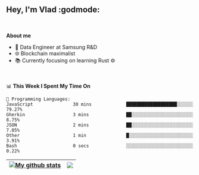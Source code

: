## Hey, I'm Vlad :godmode:

<br/>

**About me**
- 💼 Data Engineer at Samsung R&D
- 🌐 Blockchain maximalist
- 📚 Currently focusing on learning Rust :gear:

<br/>

<!--START_SECTION:waka-->
📊 **This Week I Spent My Time On** 

```text
💬 Programming Languages: 
JavaScript               30 mins             ███████████████████░░░░░░   79.27% 
Gherkin                  3 mins              ██░░░░░░░░░░░░░░░░░░░░░░░   8.75% 
JSON                     2 mins              ██░░░░░░░░░░░░░░░░░░░░░░░   7.85% 
Other                    1 min               █░░░░░░░░░░░░░░░░░░░░░░░░   3.91% 
Bash                     0 secs              ░░░░░░░░░░░░░░░░░░░░░░░░░   0.22%

```


<!--END_SECTION:waka-->


| <a href="https://github.com/anuraghazra/github-readme-stats"><img align="center" src="https://github-readme-stats.vercel.app/api?username=u-hubar&show_icons=true&include_all_commits=true&theme=dark&hide_border=true" alt="My github stats" /></a> | <a href="https://github.com/anuraghazra/github-readme-stats"><img align="center" src="https://github-readme-stats.vercel.app/api/top-langs/?username=u-hubar&layout=compact&theme=dark&hide_border=true" /></a> |
| ------------- | ------------- |
